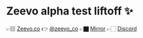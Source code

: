 # Zeevo alpha test liftoff ✨

👉🏽 [Zeevo.co](https://zeevo.co)
👉 [@zeevo_co](https://twitter.com/zeevo_co)
👉🏿 [Mirror](https://mirror.xyz/zeevoco.eth)
👉🏻 [Discord](https://discord.gg/9FsH6VYHCr)


